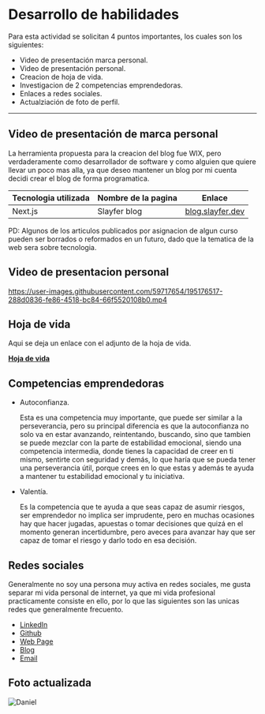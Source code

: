 # Desarrollo de habilidades

Para esta actividad se solicitan 4 puntos importantes, los cuales son los siguientes:

- Video de presentación marca personal.
- Video de presentación personal.
- Creacion de hoja de vida.
- Investigacion de 2 competencias emprendedoras.
- Enlaces a redes sociales.
- Actualziación de foto de perfil.

---

## Video de presentación de marca personal

La herramienta propuesta para la creacion del blog fue WIX, pero verdaderamente como desarrollador
de software y como alguien que quiere llevar un poco mas alla, ya que deseo mantener un blog por 
mi cuenta decidi crear el blog de forma programatica.

| Tecnologia utilizada | Nombre de la pagina | Enlace |
|-------|----------|--------|
| Next.js | Slayfer blog | [blog.slayfer.dev](https://blog.slayfer.dev) |

PD: Algunos de los articulos publicados por asignacion de algun curso pueden ser borrados o reformados
en un futuro, dado que la tematica de la web sera sobre tecnologia.

## Video de presentacion personal

https://user-images.githubusercontent.com/59717654/195176517-288d0836-fe86-4518-bc84-66f5520108b0.mp4

## Hoja de vida

Aqui se deja un enlace con el adjunto de la hoja de vida.

[**Hoja de vida**](https://github.com/pastelito02/UCN/files/9759026/HojadevidaDaniel.pdf)

## Competencias emprendedoras

- Autoconfianza.

  Esta es una competencia muy importante, que puede ser similar a la perseverancia,
  pero su principal diferencia es que la autoconfianza no solo va en estar avanzando,
  reintentando, buscando, sino que tambien se puede mezclar con la parte de estabilidad
  emocional, siendo una competencia intermedia, donde tienes la capacidad de creer en
  ti mismo, sentirte con seguridad y demás, lo que haría que se pueda tener una
  perseverancia útil, porque crees en lo que estas y además te ayuda a mantener tu
  estabilidad emocional y tu iniciativa.

- Valentía.

  Es la competencia que te ayuda a que seas capaz de asumir riesgos, ser emprendedor
  no implica ser imprudente, pero en muchas ocasiones hay que hacer jugadas, apuestas
  o tomar decisiones que quizá en el momento generan incertidumbre, pero aveces para
  avanzar hay que ser capaz de tomar el riesgo y darlo todo en esa decisión.


## Redes sociales

Generalmente no soy una persona muy activa en redes sociales, me gusta separar mi
vida personal de internet, ya que mi vida profesional practicamente consiste en ello,
por lo que las siguientes son las unicas redes que generalmente frecuento.

- [LinkedIn](https://www.linkedin.com/in/deaguirreb/)
- [Github](https://github.com/pastelito02)
- [Web Page](https://www.slayfer.dev/)
- [Blog](https://blog.slayfer.dev/)
- [Email](mailto:hola@slayfer.dev)

## Foto actualizada

![Daniel](https://user-images.githubusercontent.com/59717654/195177201-452ee89e-0f15-4818-81b9-b77979a7fe10.png)
